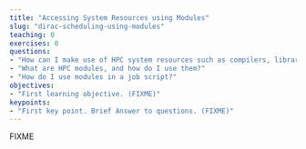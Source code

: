 ```yaml
---
title: "Accessing System Resources using Modules"
slug: "dirac-scheduling-using-modules"
teaching: 0
exercises: 0
questions:
- "How can I make use of HPC system resources such as compilers, libraries, and other tools?"
- "What are HPC modules, and how do I use them?"
- "How do I use modules in a job script?"
objectives:
- "First learning objective. (FIXME)"
keypoints:
- "First key point. Brief Answer to questions. (FIXME)"
---
```

FIXME

